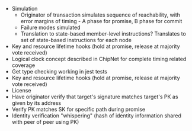 * Simulation
  * Originator of transaction simulates sequence of reachability, with error margins of timing - A phase for promise, B phase for commit
  * Failure modes simulated
  * Translation to state-based member-level instructions?
Translates to set of state-based instructions for each node
* Key and resource lifetime hooks (hold at promise, release at majority vote received)
* Logical clock concept described in ChipNet for complete timing related coverage
* Get type checking working in jest tests
* Key and resource lifetime hooks (hold at promise, release at majority vote received)
* License
* Have originator verify that target's signature matches target's PK as given by its address
* Verify PK matches SK for specific path during promise
* Identity verification "whispering" (hash of identity information shared with peer of peer using PK)

